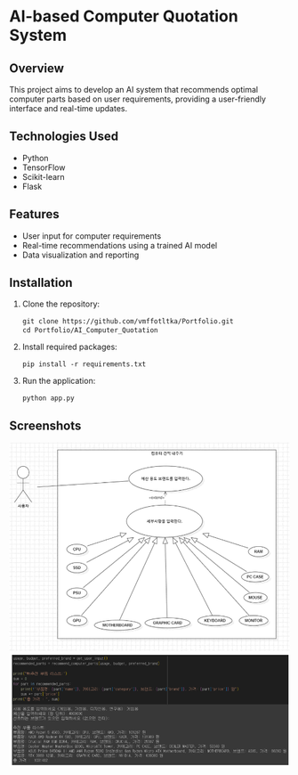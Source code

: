 # AI-based Computer Quotation System

## Overview
This project aims to develop an AI system that recommends optimal computer parts based on user requirements, providing a user-friendly interface and real-time updates.

## Technologies Used
- Python
- TensorFlow
- Scikit-learn
- Flask

## Features
- User input for computer requirements
- Real-time recommendations using a trained AI model
- Data visualization and reporting

## Installation
1. Clone the repository:
    ```
    git clone https://github.com/vmffotltka/Portfolio.git
    cd Portfolio/AI_Computer_Quotation
    ```
2. Install required packages:
    ```
    pip install -r requirements.txt
    ```
3. Run the application:
    ```
    python app.py
    ```

## Screenshots
![Screenshot 1](images/screenshot1.png)
![Screenshot 2](images/screenshot2.png)

